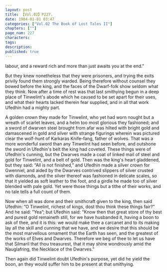 ```yaml
---
layout: post
title: 【Vol.02】P227.
date: 1984-01-01 03:47
categories: ["Vol.02 The Book of Lost Tales II"]
chapters: [""]
page_num: 227
characters: 
tags: 
description: 
published: true
---
```


<p style="text-indent: 0;">
labour, and a reward rich and more than just awaits you at the end.”
</p>

But they knew nonetheless that they were prisoners, and trying the exits privily found them strongly warded. Being therefore without counsel they bowed before the king, and the faces of the Dwarf-folk show seldom what they think. Now after a time of rest was that last smithying begun in a deep place of Tinwelint's abode which he caused to be set apart for their uses, and what their hearts lacked therein fear supplied, and in all that work Ufedhin had a mighty part.

A golden crown they made for Tinwelint, who yet had worn nought but a wreath of scarlet leaves, and a helm too most glorious they fashioned; and a sword of dwarven steel brought from afar was hilted with bright gold and damascened in gold and silver with strange figurings wherein was pictured clear the wolf-hunt of Karkaras Knife-fang, father of wolves. That was a more wonderful sword than any Tinwelint had seen before, and outshone the sword in Ufedhin's belt the king had coveted. These things were of Ufedhin's cunning, but the Dwarves made a coat of linked mail of steel and gold for Tinwelint, and a belt of gold. Then was the king's heart gladdened, but they said: “All is not finished,” and Ufedhin made a silver crown for Gwenniel, and aided by the Dwarves contrived slippers of silver crusted with diamonds, and the silver thereof was fashioned in delicate scales, so that it yielded as soft leather to the foot, and a girdle he made too of silver blended with pale gold. Yet were those things but a tithe of their works, and no tale tells a full count of them.

Now when all was done and their smithcraft given to the king, then said Ufedhin: ”O Tinwelint, richest of kings, dost thou think these things fair?” And he said: ”Yea”; but Ufedhin said: “Know then that great store of thy best and purest gold remaineth still, for we have husbanded it, having a boon to ask of thee, and it is this: we would make thee a carcanet and to its making lay all the skill and cunning that we have, and we desire that this should be the most marvellous ornament that the Earth has seen, and the greatest of the works of Elves and Dwarves. Therefore we beg of thee to let us have that Silmaril that thou treasurest, that it may shine wondrously amid the Nauglafring, the Necklace of the Dwarves.”

Then again did Tinwelint doubt Ufedhin's purpose, yet did he yield the boon, an they would suffer him to be present at that smithying.

